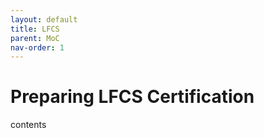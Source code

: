 ```yaml
---
layout: default
title: LFCS
parent: MoC
nav-order: 1
---
```


# Preparing LFCS Certification
contents

